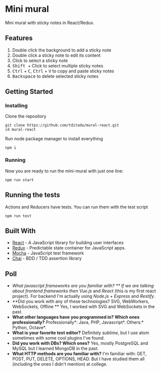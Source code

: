 # Mini mural

Mini mural with sticky notes in React/Redux.

## Features
1. Double click the background to add a sticky note
1. Double click a sticky note to edit its content
1. Click to select a sticky note
1. <kbd>Shift </kbd>+ Click to select multiple sticky notes
1. <kbd>Ctrl</kbd> + <kbd>C</kbd>, <kbd>Ctrl</kbd> + <kbd>V</kbd> to copy and paste sticky notes
1. <kbd>Backspace</kbd> to delete selected sticky notes


## Getting Started

### Installing

Clone the repository

```
git clone https://github.com/tditada/mural-react.git
cd mural-react
```

Run node package manager to install everything 

```
npm i
```

### Running

Now you are ready to run the mini-mural with just one line:

```
npm run start
```

## Running the tests

Actions and Reducers have tests. You can run them with the test script

```
npm run test
```
## Built With

* [React](https://reactjs.org/) - A JavaScript library for building user interfaces
* [Redux](https://redux.js.org/) -  Predictable state container for JavaScript apps.
* [Mocha](https://mochajs.org/) - JavaScript test framework
* [Chai](http://www.chaijs.com/) - BDD / TDD assertion library 

## Poll
- **What javascript frameworks are you familiar with? **
If we are talking about frontend frameworks then* Vue.js* and *React* (this is my first react project). For backend I'm actually using *Node.js + Express* and *Restify*.
- **Did you work with any of these technologies? SVG, WebWorkers, WebSockets, Offline **
Yes, I worked with SVG and WebSockets in the past.
- **What other languages have you programmed in? Which ones professionally?**
Professionally*: Java, PHP, Javascript*. Others:* Python, Octave*.
- **What is your favorite text editor?**
Definitely *sublime*, but I use atom sometimes with some cool plugins I've found.
- **Did you work with DBs? Which ones?**
Yes, mostly PostgreSQL and MySQL but I learned MongoDB in the past.
- **What HTTP methods are you familiar with?**
I'm familiar with: GET, POST, PUT, DELETE, OPTIONS, HEAD. But I have studied them all (including the ones I didn't mention) at college.